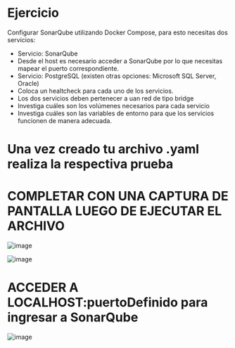 # Ejercicio
Configurar SonarQube utilizando Docker Compose, para esto necesitas dos servicios:
- Servicio: SonarQube
- Desde el host es necesario acceder a SonarQube por lo que necesitas mapear el puerto correspondiente.
- Servicio: PostgreSQL (existen otras opciones: Microsoft SQL Server, Oracle)
- Coloca un healtcheck para cada uno de los servicios.
- Los dos servicios deben pertenecer a uan red de tipo bridge
- Investiga cuáles son los volúmenes necesarios para cada servicio
- Investiga cuáles son las variables de entorno para que los servicios funcionen de manera adecuada.
  
# Una vez creado tu archivo .yaml realiza la respectiva prueba 
# COMPLETAR CON UNA CAPTURA DE PANTALLA LUEGO DE EJECUTAR EL ARCHIVO
![image](https://github.com/JexDev13/2024A-ISWD633-Practica5/assets/119013519/7c45cb96-eed3-4400-8109-db9db986b4f1)

![image](https://github.com/JexDev13/2024A-ISWD633-Practica5/assets/119013519/6dd2c5f8-ab9f-4f59-9e50-1b57a7df4733)

# ACCEDER A LOCALHOST:puertoDefinido para ingresar a SonarQube

![image](https://github.com/JexDev13/2024A-ISWD633-Practica5/assets/119013519/34d0c063-fb89-4c8c-84c3-4587047a89c1)
